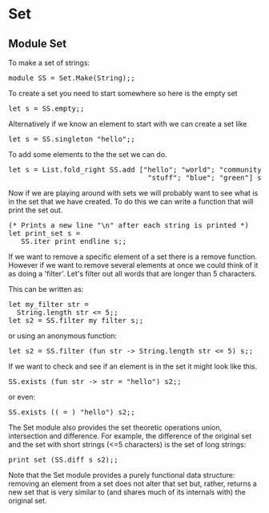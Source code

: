 <title>Set</title>
<body>
<h1><span>Set</span></h1>

<a name="Set"></a><h2><span>Module Set</span></h2>

<p>To make a set of strings:</p>

<pre ml:content="ocaml noeval">
module SS = Set.Make(String);;
</pre>

<p>To create a set you need to start somewhere so here is the empty set</p>

<pre ml:content="ocaml noeval">
let s = SS.empty;;
</pre>

<p>Alternatively if we know an element to start with we can create a set like</p>

<pre ml:content="ocaml noeval">
let s = SS.singleton "hello";;
</pre>

<p>To add some elements to the the set we can do.</p>

<pre ml:content="ocaml noeval">
let s = List.fold_right SS.add ["hello"; "world"; "community"; "manager";
                                 "stuff"; "blue"; "green"] s;;
</pre>

<p>Now if we are playing around with sets we will probably want to see what is in the set that we have created. To do this we can write a function that will print the set out.</p>

<pre ml:content="ocaml noeval">
(* Prints a new line "\n" after each string is printed *)
let print_set s = 
   SS.iter print_endline s;;
</pre>

<p>If we want to remove a specific element of a set there is a remove function. However if we want to remove several elements at once we could think of it as doing a 'filter'. Let's filter out all words that are longer than 5 characters.</p>

<p>This can be written as:</p>

<pre ml:content="ocaml noeval">
let my_filter str =
  String.length str <= 5;;
let s2 = SS.filter my_filter s;;
</pre>

<p>or using an anonymous function:</p>

<pre ml:content="ocaml noeval">
let s2 = SS.filter (fun str -> String.length str <= 5) s;;
</pre>

<p>If we want to check and see if an element is in the set it might look like this.</p>

<pre ml:content="ocaml noeval">
SS.exists (fun str -> str = "hello") s2;;
</pre>

<p>or even:</p>

<pre ml:content="ocaml noeval">
SS.exists (( = ) "hello") s2;;
</pre>

<p>The Set module also provides the set theoretic operations union, intersection and difference. For example, the difference of the original set and the set with short strings (<=5 characters) is the set of long strings:</p>

<pre ml:content="ocaml noeval">
print_set (SS.diff s s2);;
</pre>

<p>Note that the Set module provides a purely functional data structure: removing an element from a set does not alter that set but, rather, returns a new set that is very similar to (and shares much of its internals with) the original set.</p>

</body>
